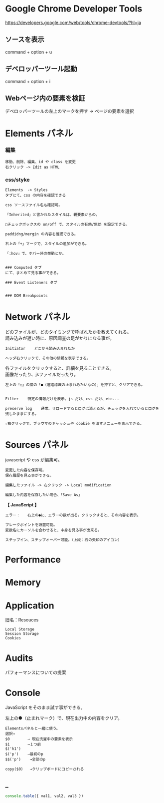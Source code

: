 # Google Chrome Developer Tools
https://developers.google.com/web/tools/chrome-devtools/?hl=ja


## ソースを表示
command + option + u

## デベロッパーツール起動
command + option + i

## Webページ内の要素を検証
デベロッパーツールの左上のマークを押す -> ページの要素を選択

# Elements パネル

### 編集
```
移動、削除、編集、id や class を変更
右クリック -> Edit as HTML
```

### css/styke
```
Elements  -> Styles 
タブにて、css の内容を確認できる

css ソースファイル名も確認可。

「Inherited」と書かれたスタイルは、親要素からの。

□チェックボックスの on/off で、スタイルの有効/無効 を設定できる。

paddidng/mergin の内容を確認できる。

右上の「+」マークで、スタイルの追加ができる。

「:hov」で、ホバー時の挙動とか。


### Computed タブ
にて、まとめて見る事ができる。

### Event Listeners タブ


### DOM Breakpoints

```

# Network パネル
どのファイルが、どのタイミングで呼ばれたかを教えてくれる。  
読み込みが遅い時に、原因調査の足がかりになる事が。

```
Initiator    どこから読み込まれたか

ヘッダ右クリックで、その他の情報を表示できる。
```
各ファイルをクリックすると、詳細を見ることできる。  
画像だったり、jsファイルだったり。

```
左上の「○」の隣の「●（道路標識の止まれみたいなの）」を押すと、クリアできる。


Filter    特定の情報だけを表示。js だけ、css だけ、etc...

preserve log    通常、リロードするとログは消えるが、チェックを入れているとログを残したままにする。

☆右クリックで、ブラウザのキャッシュや cookie を消すメニューを表示できる。
```

# Sources パネル
javascript や css が編集可。
```
変更した内容を保存可。
保存履歴を見る事ができる。

編集したファイル -> 右クリック -> Local modification

編集した内容を保存したい場合、「Save As」
```
**【 JavaScript 】**
```
エラー：　　右上の●に、エラーの数が出る。クリックすると、その内容を表示。

ブレークポイントを設置可能。
変数名にカーソルを合わせると、中身を見る事が出来る。

ステップイン、ステップオーバー可能。（上段：右の矢印のアイコン）
```

# Performance


# Memory


# Application
旧名：Resouces  
```
Local Storage
Session Storage
Cookies
```

# Audits
パフォーマンスについての提案


# Console
JavaScript をそのまま試す事ができる。  

左上の●（止まれマーク）で、現在出力中の内容をクリア。
```
Elementsパネルと一緒に使う。
選択→
$0        → 現在洗濯中の要素を表示
$1        →１つ前
$('h1')
$('p')    →最初のp
$$('p')    →全部のp

copy($0)   →クリップボードにコピーされる
```
## _
```js
console.table({ val1, val2, val3 })
```
